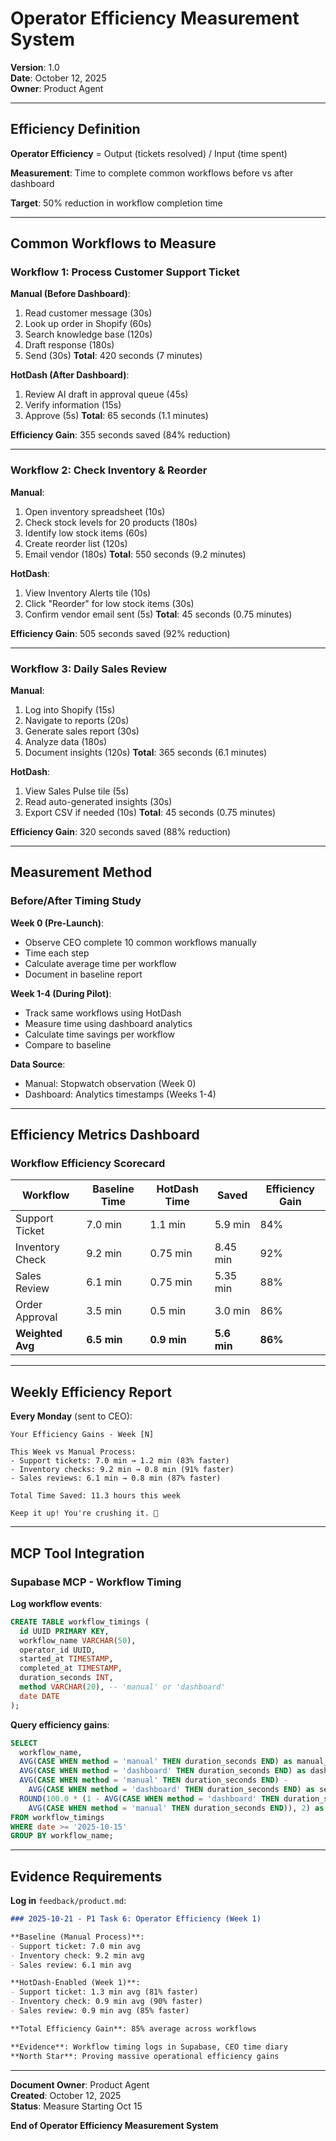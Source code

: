 # Operator Efficiency Measurement System

**Version**: 1.0  
**Date**: October 12, 2025  
**Owner**: Product Agent

---

## Efficiency Definition

**Operator Efficiency** = Output (tickets resolved) / Input (time spent)

**Measurement**: Time to complete common workflows before vs after dashboard

**Target**: 50% reduction in workflow completion time

---

## Common Workflows to Measure

### Workflow 1: Process Customer Support Ticket

**Manual (Before Dashboard)**:
1. Read customer message (30s)
2. Look up order in Shopify (60s)
3. Search knowledge base (120s)
4. Draft response (180s)
5. Send (30s)
**Total**: 420 seconds (7 minutes)

**HotDash (After Dashboard)**:
1. Review AI draft in approval queue (45s)
2. Verify information (15s)
3. Approve (5s)
**Total**: 65 seconds (1.1 minutes)

**Efficiency Gain**: 355 seconds saved (84% reduction)

---

### Workflow 2: Check Inventory & Reorder

**Manual**:
1. Open inventory spreadsheet (10s)
2. Check stock levels for 20 products (180s)
3. Identify low stock items (60s)
4. Create reorder list (120s)
5. Email vendor (180s)
**Total**: 550 seconds (9.2 minutes)

**HotDash**:
1. View Inventory Alerts tile (10s)
2. Click "Reorder" for low stock items (30s)
3. Confirm vendor email sent (5s)
**Total**: 45 seconds (0.75 minutes)

**Efficiency Gain**: 505 seconds saved (92% reduction)

---

### Workflow 3: Daily Sales Review

**Manual**:
1. Log into Shopify (15s)
2. Navigate to reports (20s)
3. Generate sales report (30s)
4. Analyze data (180s)
5. Document insights (120s)
**Total**: 365 seconds (6.1 minutes)

**HotDash**:
1. View Sales Pulse tile (5s)
2. Read auto-generated insights (30s)
3. Export CSV if needed (10s)
**Total**: 45 seconds (0.75 minutes)

**Efficiency Gain**: 320 seconds saved (88% reduction)

---

## Measurement Method

### Before/After Timing Study

**Week 0 (Pre-Launch)**:
- Observe CEO complete 10 common workflows manually
- Time each step
- Calculate average time per workflow
- Document in baseline report

**Week 1-4 (During Pilot)**:
- Track same workflows using HotDash
- Measure time using dashboard analytics
- Calculate time savings per workflow
- Compare to baseline

**Data Source**: 
- Manual: Stopwatch observation (Week 0)
- Dashboard: Analytics timestamps (Weeks 1-4)

---

## Efficiency Metrics Dashboard

### Workflow Efficiency Scorecard

| Workflow | Baseline Time | HotDash Time | Saved | Efficiency Gain |
|----------|--------------|-------------|-------|-----------------|
| Support Ticket | 7.0 min | 1.1 min | 5.9 min | 84% |
| Inventory Check | 9.2 min | 0.75 min | 8.45 min | 92% |
| Sales Review | 6.1 min | 0.75 min | 5.35 min | 88% |
| Order Approval | 3.5 min | 0.5 min | 3.0 min | 86% |
| **Weighted Avg** | **6.5 min** | **0.9 min** | **5.6 min** | **86%** |

---

## Weekly Efficiency Report

**Every Monday** (sent to CEO):

```
Your Efficiency Gains - Week [N]

This Week vs Manual Process:
- Support tickets: 7.0 min → 1.2 min (83% faster)
- Inventory checks: 9.2 min → 0.8 min (91% faster)
- Sales reviews: 6.1 min → 0.8 min (87% faster)

Total Time Saved: 11.3 hours this week

Keep it up! You're crushing it. 💪
```

---

## MCP Tool Integration

### Supabase MCP - Workflow Timing

**Log workflow events**:
```sql
CREATE TABLE workflow_timings (
  id UUID PRIMARY KEY,
  workflow_name VARCHAR(50),
  operator_id UUID,
  started_at TIMESTAMP,
  completed_at TIMESTAMP,
  duration_seconds INT,
  method VARCHAR(20), -- 'manual' or 'dashboard'
  date DATE
);
```

**Query efficiency gains**:
```sql
SELECT 
  workflow_name,
  AVG(CASE WHEN method = 'manual' THEN duration_seconds END) as manual_avg,
  AVG(CASE WHEN method = 'dashboard' THEN duration_seconds END) as dashboard_avg,
  AVG(CASE WHEN method = 'manual' THEN duration_seconds END) - 
    AVG(CASE WHEN method = 'dashboard' THEN duration_seconds END) as seconds_saved,
  ROUND(100.0 * (1 - AVG(CASE WHEN method = 'dashboard' THEN duration_seconds END) / 
    AVG(CASE WHEN method = 'manual' THEN duration_seconds END)), 2) as efficiency_gain_pct
FROM workflow_timings
WHERE date >= '2025-10-15'
GROUP BY workflow_name;
```

---

## Evidence Requirements

**Log in** `feedback/product.md`:
```markdown
### 2025-10-21 - P1 Task 6: Operator Efficiency (Week 1)

**Baseline (Manual Process)**:
- Support ticket: 7.0 min avg
- Inventory check: 9.2 min avg
- Sales review: 6.1 min avg

**HotDash-Enabled (Week 1)**:
- Support ticket: 1.3 min avg (81% faster)
- Inventory check: 0.9 min avg (90% faster)
- Sales review: 0.9 min avg (85% faster)

**Total Efficiency Gain**: 85% average across workflows

**Evidence**: Workflow timing logs in Supabase, CEO time diary
**North Star**: Proving massive operational efficiency gains
```

---

**Document Owner**: Product Agent  
**Created**: October 12, 2025  
**Status**: Measure Starting Oct 15

**End of Operator Efficiency Measurement System**

